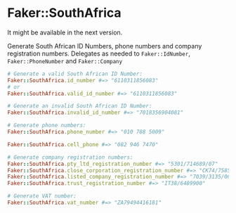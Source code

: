 # Faker::SouthAfrica

It might be available in the next version.

Generate South African ID Numbers, phone numbers and company registration
numbers. Delegates as needed to `Faker::IdNumber`, `Faker::PhoneNumber` and
`Faker::Company`

```ruby
# Generate a valid South African ID Number:
Faker::SouthAfrica.id_number #=> "6110311856083"
# or
Faker::SouthAfrica.valid_id_number #=> "6110311856083"

# Generate an invalid South African ID Number:
Faker::SouthAfrica.invalid_id_number #=> "7018356904081"

# Generate phone numbers:
Faker::SouthAfrica.phone_number #=> "010 788 5009"

Faker::SouthAfrica.cell_phone #=> "082 946 7470"

# Generate company registration numbers:
Faker::SouthAfrica.pty_ltd_registration_number #=> "5301/714689/07"
Faker::SouthAfrica.close_corporation_registration_number #=> "CK74/7585/23"
Faker::SouthAfrica.listed_company_registration_number #=> "7039/3135/06"
Faker::SouthAfrica.trust_registration_number #=> "IT38/6489900"

# Generate VAT number:
Faker::SouthAfrica.vat_number #=> "ZA79494416181"
```
